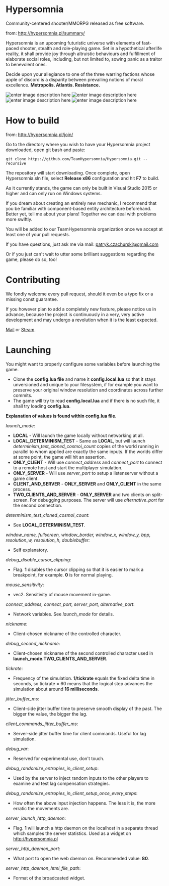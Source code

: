 # Hypersomnia
Community-centered shooter/MMORPG released as free software.

from: http://hypersomnia.pl/summary/

Hypersomnia is an upcoming futuristic universe with elements of fast-paced shooter, stealth and role-playing game.
Set in a hypothetical afterlife reality, it shall provide joy through altruistic behaviours and fulfillment of elaborate social roles,
including, but not limited to, sowing panic as a traitor to benevolent ones.



Decide upon your allegiance to one of the three warring factions whose apple of discord is a disparity between prevailing notions of moral excellence.
**Metropolis. Atlantis. Resistance.**

![enter image description here][1]
![enter image description here][2]
![enter image description here][3]
![enter image description here][4]

  [1]: http://hypersomnia.pl/pics/summary.png
  [2]: http://gifyu.com/images/16.main_menu.png
  [3]: http://gifyu.com/images/23.light.png
  [4]: http://gifyu.com/images/30.smoke.png

# How to build
from: http://hypersomnia.pl/join/

Go to the directory where you wish to have your Hypersomnia project downloaded,
open git bash and paste:

```
git clone https://github.com/TeamHypersomnia/Hypersomnia.git --recursive
```

The repository will start downloading. Once complete, open Hypersomnia.sln file, select **Release x86** configuration and hit **F7** to build.

As it currently stands, the game can only be built in Visual Studio 2015 or higher and can only run on Windows systems.

If you dream about creating an entirely new mechanic, I recommend that you be familiar with component-based entity architecture beforehand.
Better yet, tell me about your plans! Together we can deal with problems more swiftly.

You will be added to our TeamHypersomnia organization once we accept at least one of your pull requests.

If you have questions, just ask me via mail: patryk.czachurski@gmail.com

Or if you just can't wait to utter some brilliant suggestions regarding the game, please do so, too!

# Contributing

We fondly welcome every pull request, should it even be a typo fix or a missing const guarantee.

If you however plan to add a completely new feature, please notice us in advance, because the project is continuously in a very, very active development and may undergo a revolution when it is the least expected.

[Mail](mailto:patryk.czachurski@gmail.com) or [Steam](http://steamcommunity.com/id/hypersomnialeaddev/).

# Launching

You might want to properly configure some variables before launching the game.
- Clone the **config.lua file** and name it **config.local.lua** so that it stays unversioned and unique to your filesystem, if for example you want to preserve your original window resolution and coordinates across further commits.
- The game will try to read **config.local.lua** and if there is no such file, it shall try loading **config.lua**.

**Explanation of values is found within config.lua file.**

*launch_mode*:
- **LOCAL** - Will launch the game locally without networking at all.
- **LOCAL_DETERMINISM_TEST** - Same as **LOCAL**, but will launch *determinism_test_cloned_cosmoi_count* copies of the world running in parallel to whom applied are exactly the same inputs. If the worlds differ at some point, the game will hit an assertion.
- **ONLY_CLIENT** - Will use *connect_address* and *connect_port* to connect to a remote host and start the multiplayer simulation.
- **ONLY_SERVER** - Will use *server_port* to setup a listenserver without a game client.
- **CLIENT_AND_SERVER** - **ONLY_SERVER** and **ONLY_CLIENT** in the same process.
- **TWO_CLIENTS_AND_SERVER** - **ONLY_SERVER** and two clients on split-screen. For debugging purposes. The server will use *alternative_port* for the second connection.

*determinism_test_cloned_cosmoi_count*:
- See **LOCAL_DETERMINISM_TEST**.

*window_name,
fullscreen,
window_border,
window_x,
window_y,
bpp,
resolution_w,
resolution_h,
doublebuffer:*
- Self explanatory.

*debug_disable_cursor_clipping*:
- Flag. **1** disables the cursor clipping so that it is easier to mark a breakpoint, for example. **0** is for normal playing.

*mouse_sensitivity*:
- vec2. Sensitivity of mouse movement in-game.

*connect_address, connect_port, server_port, alternative_port*:
- Network variables. See *launch_mode* for details.

*nickname*:
- Client-chosen nickname of the controlled character.

*debug_second_nickname*:
- Client-chosen nickname of the second controlled character used in **launch_mode.TWO_CLIENTS_AND_SERVER**.

*tickrate*:
- Frequency of the simulation. **1/tickrate** equals the fixed delta time in seconds, so tickrate = 60 means that the logical step advances the simulation about around **16 milliseconds**.

*jitter_buffer_ms*:
- Client-side jitter buffer time to preserve smooth display of the past. The bigger the value, the bigger the lag.

*client_commands_jitter_buffer_ms*:
- Server-side jitter buffer time for client commands. Useful for lag simulation.

*debug_var*:
- Reserved for experimental use, don't touch.

*debug_randomize_entropies_in_client_setup*:
- Used by the server to inject random inputs to the other players to examine and test lag compensation strategies.

*debug_randomize_entropies_in_client_setup_once_every_steps*:
- How often the above input injection happens. The less it is, the more erratic the movements are.

*server_launch_http_daemon*:
- Flag. **1** will launch a http daemon on the localhost in a separate thread which samples the server statistics. Used as a widget on http://hypersomnia.pl

*server_http_daemon_port*:
- What port to open the web daemon on. Recommended value: **80**.

*server_http_daemon_html_file_path*:
- Format of the broadcasted widget.

